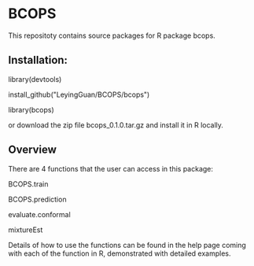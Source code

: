 # BCOPS

This repositoty contains source packages for R package bcops.

## Installation:
library(devtools)

install_github("LeyingGuan/BCOPS/bcops")

library(bcops)

or download the zip file bcops_0.1.0.tar.gz and install it in R locally.
## Overview

There are 4 functions that the user can access in this package:

BCOPS.train

BCOPS.prediction

evaluate.conformal

mixtureEst

Details of how to use the functions can be found in the help page coming with each of the function in R, demonstrated with detailed examples.


